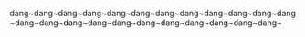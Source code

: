 dang~dang~dang~dang~dang~dang~dang~dang~dang~dang~dang~dang~dang~dang~dang~dang~dang~dang~dang~dang~dang~dang~dang~
